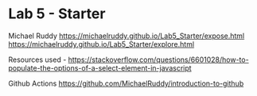 # Lab 5 - Starter
Michael Ruddy
https://michaelruddy.github.io/Lab5_Starter/expose.html
https://michaelruddy.github.io/Lab5_Starter/explore.html

Resources used - 
https://stackoverflow.com/questions/6601028/how-to-populate-the-options-of-a-select-element-in-javascript


Github Actions
https://github.com/MichaelRuddy/introduction-to-github
